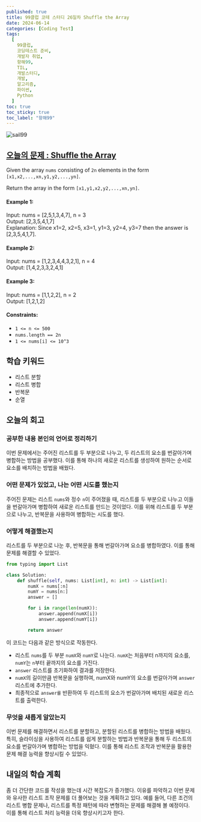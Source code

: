```yaml
---
published: true
title: 99클럽 코테 스터디 26일차 Shuffle the Array
date: 2024-06-14
categories: [Coding Test]
tags:
  [
    99클럽,
    코딩테스트 준비,
    개발자 취업,
    항해99,
    TIL,
    개발스터디,
    개발,
    알고리즘,
    파이썬,
    Python
  ]
toc: true
toc_sticky: true
toc_label: "항해99"
---
```


<img alt='sail99' src="https://github.com/dev-woody/dev-woody.github.io/assets/87690037/9acd8a60-ff3e-48fb-a317-38c699c8bf0e">

## [오늘의 문제 : Shuffle the Array](https://leetcode.com/problems/shuffle-the-array/description/)

Given the array `nums` consisting of `2n` elements in the form `[x1,x2,...,xn,y1,y2,...,yn]`.

Return the array in the form `[x1,y1,x2,y2,...,xn,yn]`.

#### Example 1:

Input: nums = [2,5,1,3,4,7], n = 3<br/>
Output: [2,3,5,4,1,7]<br/>
Explanation: Since x1=2, x2=5, x3=1, y1=3, y2=4, y3=7 then the answer is [2,3,5,4,1,7].

#### Example 2:

Input: nums = [1,2,3,4,4,3,2,1], n = 4<br/>
Output: [1,4,2,3,3,2,4,1]

#### Example 3:

Input: nums = [1,1,2,2], n = 2<br/>
Output: [1,2,1,2]

#### Constraints:

- `1 <= n <= 500`
- `nums.length == 2n`
- `1 <= nums[i] <= 10^3`

## 학습 키워드

- 리스트 분할
- 리스트 병합
- 반복문
- 순열

## 오늘의 회고

### 공부한 내용 본인의 언어로 정리하기

이번 문제에서는 주어진 리스트를 두 부분으로 나누고, 두 리스트의 요소를 번갈아가며 병합하는 방법을 공부했다. 이를 통해 하나의 새로운 리스트를 생성하여 원하는 순서로 요소를 배치하는 방법을 배웠다.

### 어떤 문제가 있었고, 나는 어떤 시도를 했는지

주어진 문제는 리스트 `nums`와 정수 `n`이 주어졌을 때, 리스트를 두 부분으로 나누고 이들을 번갈아가며 병합하여 새로운 리스트를 만드는 것이었다. 이를 위해 리스트를 두 부분으로 나누고, 반복문을 사용하여 병합하는 시도를 했다.

### 어떻게 해결했는지

리스트를 두 부분으로 나눈 후, 반복문을 통해 번갈아가며 요소를 병합하였다. 이를 통해 문제를 해결할 수 있었다.

```python
from typing import List

class Solution:
    def shuffle(self, nums: List[int], n: int) -> List[int]:
        numX = nums[:n]
        numY = nums[n:]
        answer = []

        for i in range(len(numX)):
            answer.append(numX[i])
            answer.append(numY[i])

        return answer
```

이 코드는 다음과 같은 방식으로 작동한다.

- 리스트 `nums`를 두 부분 `numX`와 `numY`로 나눈다. `numX`는 처음부터 n까지의 요소를, `numY`는 `n`부터 끝까지의 요소를 가진다.
- `answer` 리스트를 초기화하여 결과를 저장한다.
- `numX`의 길이만큼 반복문을 실행하여, numX와 numY의 요소를 번갈아가며 `answer` 리스트에 추가한다.
- 최종적으로 `answer를` 반환하여 두 리스트의 요소가 번갈아가며 배치된 새로운 리스트를 출력한다.

### 무엇을 새롭게 알았는지

이번 문제를 해결하면서 리스트를 분할하고, 분할된 리스트를 병합하는 방법을 배웠다. 특히, 슬라이싱을 사용하여 리스트를 쉽게 분할하는 방법과 반복문을 통해 두 리스트의 요소를 번갈아가며 병합하는 방법을 익혔다. 이를 통해 리스트 조작과 반복문을 활용한 문제 해결 능력을 향상시킬 수 있었다.

## 내일의 학습 계획

좀 더 간단한 코드를 작성을 했는데 시간 복잡도가 증가했다. 이유를 파악하고 이번 문제와 유사한 리스트 조작 문제를 더 풀어보는 것을 계획하고 있다. 예를 들어, 다른 조건의 리스트 병합 문제나, 리스트를 특정 패턴에 따라 변형하는 문제를 해결해 볼 예정이다. 이를 통해 리스트 처리 능력을 더욱 향상시키고자 한다.
